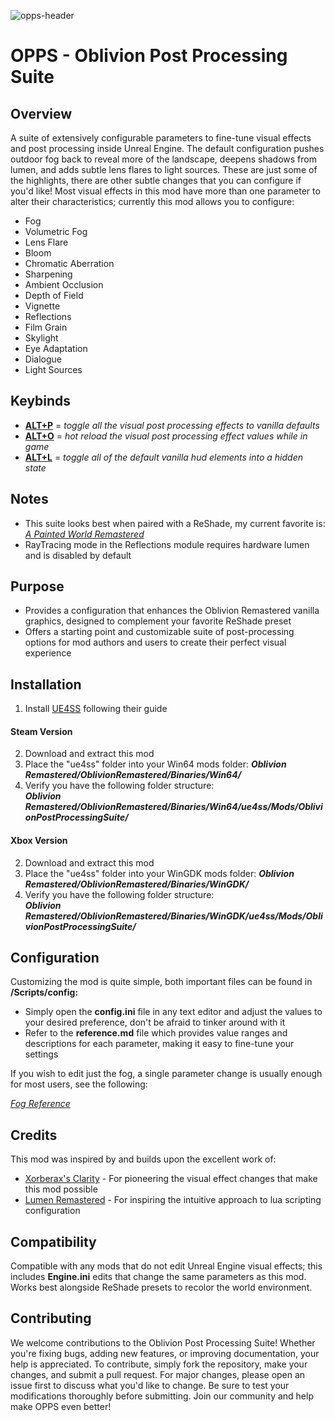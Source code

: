 ![opps-header](https://github.com/user-attachments/assets/e0ce1637-ee0a-4cd5-8a14-c44a0a979214)

# OPPS - Oblivion Post Processing Suite

## Overview
A suite of extensively configurable parameters to fine-tune visual effects and post processing inside Unreal Engine. The default configuration pushes outdoor fog back to reveal more of the landscape, deepens shadows from lumen, and adds subtle lens flares to light sources. These are just some of the highlights, there are other subtle changes that you can configure if you'd like! Most visual effects in this mod have more than one parameter to alter their characteristics; currently this mod allows you to configure:

- Fog
- Volumetric Fog
- Lens Flare
- Bloom
- Chromatic Aberration
- Sharpening
- Ambient Occlusion
- Depth of Field
- Vignette
- Reflections
- Film Grain
- Skylight
- Eye Adaptation
- Dialogue
- Light Sources

## Keybinds
- **<u>ALT+P</u>** = *toggle all the visual post processing effects to vanilla defaults*
- **<u>ALT+O</u>** = *hot reload the visual post processing effect values while in game*
- **<u>ALT+L</u>** = *toggle all of the default vanilla hud elements into a hidden state*

## Notes

- This suite looks best when paired with a ReShade, my current favorite is: *[A Painted World Remastered](https://www.nexusmods.com/oblivionremastered/mods/44)*
- RayTracing mode in the Reflections module requires hardware lumen and is disabled by default

## Purpose
- Provides a configuration that enhances the Oblivion Remastered vanilla graphics, designed to complement your favorite ReShade preset
- Offers a starting point and customizable suite of post-processing options for mod authors and users to create their perfect visual experience

## Installation
1. Install [UE4SS](https://www.nexusmods.com/oblivionremastered/mods/32) following their guide

#### Steam Version
2. Download and extract this mod
3. Place the "ue4ss" folder into your Win64 mods folder:
   ***Oblivion Remastered/OblivionRemastered/Binaries/Win64/***
4. Verify you have the following folder structure:  
   ***Oblivion Remastered/OblivionRemastered/Binaries/Win64/ue4ss/Mods/OblivionPostProcessingSuite/***

#### Xbox Version
2. Download and extract this mod
3. Place the "ue4ss" folder into your WinGDK mods folder:
   ***Oblivion Remastered/OblivionRemastered/Binaries/WinGDK/***
4. Verify you have the following folder structure:  
   ***Oblivion Remastered/OblivionRemastered/Binaries/WinGDK/ue4ss/Mods/OblivionPostProcessingSuite/***

## Configuration
Customizing the mod is quite simple, both important files can be found in **/Scripts/config:**

- Simply open the **config.ini** file in any text editor and adjust the values to your desired preference, don't be afraid to tinker around with it
- Refer to the **reference.md** file which provides value ranges and descriptions for each parameter, making it easy to fine-tune your settings

If you wish to edit just the fog, a single parameter change is usually enough for most users, see the following: 

*[Fog Reference](https://imgur.com/gallery/opps-oblivion-post-processing-suite-fog-reference-T6lMfeh)*

## Credits
This mod was inspired by and builds upon the excellent work of:

- [Xorberax's Clarity](https://www.nexusmods.com/oblivionremastered/mods/2338) - For pioneering the visual effect changes that make this mod possible
- [Lumen Remastered](https://www.nexusmods.com/oblivionremastered/mods/1129) - For inspiring the intuitive approach to lua scripting configuration

## Compatibility
Compatible with any mods that do not edit Unreal Engine visual effects; this includes **Engine.ini** edits that change the same parameters as this mod. Works best alongside ReShade presets to recolor the world environment.

## Contributing
We welcome contributions to the Oblivion Post Processing Suite! Whether you're fixing bugs, adding new features, or improving documentation, your help is appreciated. To contribute, simply fork the repository, make your changes, and submit a pull request. For major changes, please open an issue first to discuss what you'd like to change. Be sure to test your modifications thoroughly before submitting. Join our community and help make OPPS even better!
